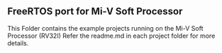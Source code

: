 ## FreeRTOS port for Mi-V Soft Processor
This Folder contains the example projects running on the Mi-V Soft Processor (RV32I)
Refer the readme.md in each project folder for more details.
    
